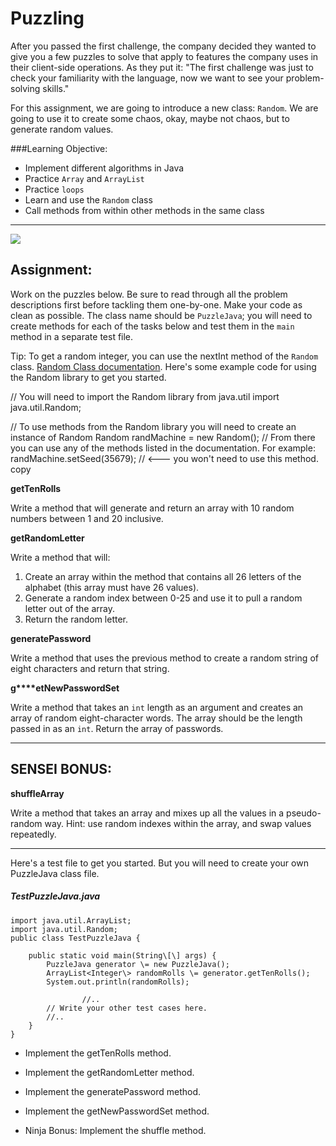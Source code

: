 Puzzling
========

After you passed the first challenge, the company decided they wanted to give you a few puzzles to solve that apply to features the company uses in their client-side operations. As they put it: "The first challenge was just to check your familiarity with the language, now we want to see your problem-solving skills."

For this assignment, we are going to introduce a new class: `Random`. We are going to use it to create some chaos, okay, maybe not chaos, but to generate random values.

###Learning Objective:

*   Implement different algorithms in Java
*   Practice `Array` and `ArrayList`
*   Practice `loops`
*   Learn and use the `Random` class
*   Call methods from within other methods in the same class

* * *

![](https://assets.codingdojo.com/boomyeah2015/codingdojo/curriculum/content/chapter/1626898371__dice.jpeg)

Assignment:
-----------

Work on the puzzles below. Be sure to read through all the problem descriptions first before tackling them one-by-one. Make your code as clean as possible. The class name should be `PuzzleJava`; you will need to create methods for each of the tasks below and test them in the `main` method in a separate test file.

Tip: To get a random integer, you can use the nextInt method of the `Random` class. [Random Class documentation](https://docs.oracle.com/javase/8/docs/api/java/util/Random.html). Here's some example code for using the Random library to get you started.

// You will need to import the Random library from java.util
import java.util.Random;
    
// To use methods from the Random library you will need to create an instance of Random
Random randMachine \= new Random();
// From there you can use any of the methods listed in the documentation. For example:
randMachine.setSeed(35679); // <--- you won't need to use this method.
copy

**getTenRolls**  

Write a method that will generate and return an array with 10 random numbers between 1 and 20 inclusive.

**getRandomLetter**  

Write a method that will:

1.  Create an array within the method that contains all 26 letters of the alphabet (this array must have 26 values).
2.  Generate a random index between 0-25 and use it to pull a random letter out of the array.
3.  Return the random letter.

**generatePassword**  

Write a method that uses the previous method to create a random string of eight characters and return that string.

**g****etNewPasswordSet**

Write a method that takes an `int` length as an argument and creates an array of random eight-character words. The array should be the length passed in as an `int`. Return the array of passwords.

* * *

SENSEI BONUS:
-------------

**shuffleArray**  

Write a method that takes an array and mixes up all the values in a pseudo-random way. Hint: use random indexes within the array, and swap values repeatedly.

* * *

Here's a test file to get you started. But you will need to create your own PuzzleJava class file.

##### TestPuzzleJava.java

```
import java.util.ArrayList;
import java.util.Random;
public class TestPuzzleJava {
    
	public static void main(String\[\] args) {
		PuzzleJava generator \= new PuzzleJava();
		ArrayList<Integer\> randomRolls \= generator.getTenRolls();
		System.out.println(randomRolls);
		
    	        //..
		// Write your other test cases here.
		//..
	}
}
```

*   Implement the getTenRolls method.
    
*   Implement the getRandomLetter method.
    
*   Implement the generatePassword method.
    
*   Implement the getNewPasswordSet method.
    
*   Ninja Bonus: Implement the shuffle method.